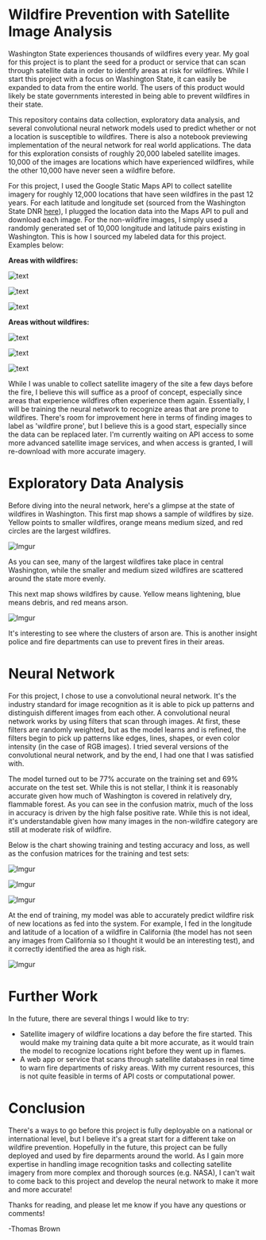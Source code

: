 # Wildfire Prevention with Satellite Image Analysis

Washington State experiences thousands of wildfires every year. My goal for this project is to plant the seed for a product or service that can scan through satellite data in order to identify areas at risk for wildfires. While I start this project with a focus on Washington State, it can easily be expanded to data from the entire world. The users of this product would likely be state governments interested in being able to prevent wildfires in their state.

This repository contains data collection, exploratory data analysis, and several convolutional neural network models used to predict whether or not a location is susceptible to wildfires. There is also a notebook previewing implementation of the neural network for real world applications. The data for this exploration consists of roughly 20,000 labeled satellite images. 10,000 of the images are locations which have experienced wildfires, while the other 10,000 have never seen a wildfire before.

For this project, I used the Google Static Maps API to collect satellite imagery for roughly 12,000 locations that have seen wildfires in the past 12 years. For each latitude and longitude set (sourced from the Washington State DNR [here](https://data-wadnr.opendata.arcgis.com/datasets/dnr-fire-statistics-2008-present-1/data)), I plugged the location data into the Maps API to pull and download each image. For the non-wildfire images, I simply used a randomly generated set of 10,000 longitude and latitude pairs existing in Washington. This is how I sourced my labeled data for this project. Examples below:

__Areas with wildfires:__

![text](example_images/wf1.jpg)

![text](example_images/wf2.jpg)

![text](example_images/wf3.jpg)

__Areas without wildfires:__

![text](example_images/nwf1.jpg)

![text](example_images/nwf2.jpg)

![text](example_images/nwf3.jpg)

While I was unable to collect satellite imagery of the site a few days before the fire, I believe this will suffice as a proof of concept, especially since areas that experience wildfires often experience them again. Essentially, I will be training the neural network to recognize areas that are prone to wildfires. There's room for improvement here in terms of finding images to label as 'wildfire prone', but I believe this is a good start, especially since the data can be replaced later. I'm currently waiting on API access to some more advanced satellite image services, and when access is granted, I will re-download with more accurate imagery.

# Exploratory Data Analysis

Before diving into the neural network, here's a glimpse at the state of wildfires in Washington. This first map shows a sample of wildfires by size. Yellow points to smaller wildfires, orange means medium sized, and red circles are the largest wildfires.

![Imgur](https://i.imgur.com/FnWfVNk.png)

As you can see, many of the largest wildfires take place in central Washington, while the smaller and medium sized wildfires are scattered around the state more evenly.

This next map shows wildfires by cause. Yellow means lightening, blue means debris, and red means arson.

![Imgur](https://i.imgur.com/jRITn47.png)

It's interesting to see where the clusters of arson are. This is another insight police and fire departments can use to prevent fires in their areas.

# Neural Network

For this project, I chose to use a convolutional neural network. It's the industry standard for image recognition as it is able to pick up patterns and distinguish different images from each other. A convolutional neural network works by using filters that scan through images. At first, these filters are randomly weighted, but as the model learns and is refined, the filters begin to pick up patterns like edges, lines, shapes, or even color intensity (in the case of RGB images). I tried several versions of the convolutional neural network, and by the end, I had one that I was satisfied with. 

The model turned out to be 77% accurate on the training set and 69% accurate on the test set.  While this is not stellar, I think it is reasonably accurate given how much of Washington is covered in relatively dry, flammable forest.  As you can see in the confusion matrix, much of the loss in accuracy is driven by the high false positive rate.  While this is not ideal, it's understandable given how many images in the non-wildfire category are still at moderate risk of wildfire.

Below is the chart showing training and testing accuracy and loss, as well as the confusion matrices for the training and test sets:

![Imgur](https://i.imgur.com/19Mb4YI.png)

![Imgur](https://i.imgur.com/5BQCV55.png)

![Imgur](https://i.imgur.com/fnKzt76.png)

At the end of training, my model was able to accurately predict wildfire risk of new locations as fed into the system. For example, I fed in the longitude and latitude of a location of a wildfire in California (the model has not seen any images from California so I thought it would be an interesting test), and it correctly identified the area as high risk.

![Imgur](https://i.imgur.com/iqeEwGF.png)

# Further Work

In the future, there are several things I would like to try:
- Satellite imagery of wildfire locations a day before the fire started. This would make my training data quite a bit more accurate, as it would train the model to recognize locations right before they went up in flames.
- A web app or service that scans through satellite databases in real time to warn fire departments of risky areas. With my current resources, this is not quite feasible in terms of API costs or computational power.

# Conclusion

There's a ways to go before this project is fully deployable on a national or international level, but I believe it's a great start for a different take on wildfire prevention. Hopefully in the future, this project can be fully deployed and used by fire deparments around the world. As I gain more expertise in handling image recognition tasks and collecting satellite imagery from more complex and thorough sources (e.g. NASA), I can't wait to come back to this project and develop the neural network to make it more and more accurate!

Thanks for reading, and please let me know if you have any questions or comments!

-Thomas Brown
